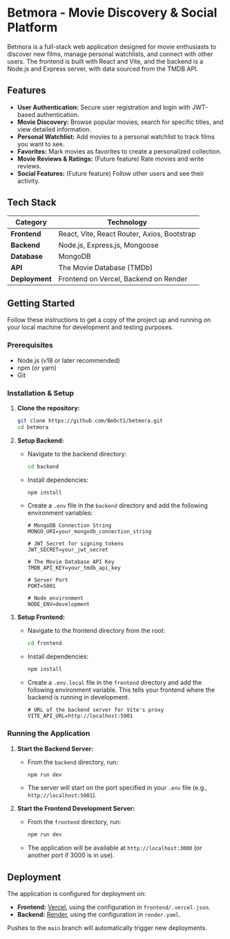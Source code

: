 # Betmora - Movie Discovery & Social Platform

Betmora is a full-stack web application designed for movie enthusiasts to discover new films, manage personal watchlists, and connect with other users. The frontend is built with React and Vite, and the backend is a Node.js and Express server, with data sourced from the TMDB API.

## Features

*   **User Authentication:** Secure user registration and login with JWT-based authentication.
*   **Movie Discovery:** Browse popular movies, search for specific titles, and view detailed information.
*   **Personal Watchlist:** Add movies to a personal watchlist to track films you want to see.
*   **Favorites:** Mark movies as favorites to create a personalized collection.
*   **Movie Reviews & Ratings:** (Future feature) Rate movies and write reviews.
*   **Social Features:** (Future feature) Follow other users and see their activity.

## Tech Stack

| Category      | Technology                                      |
|---------------|-------------------------------------------------|
| **Frontend**  | React, Vite, React Router, Axios, Bootstrap     |
| **Backend**   | Node.js, Express.js, Mongoose                   |
| **Database**  | MongoDB                                         |
| **API**       | The Movie Database (TMDb)                       |
| **Deployment**| Frontend on Vercel, Backend on Render           |

## Getting Started

Follow these instructions to get a copy of the project up and running on your local machine for development and testing purposes.

### Prerequisites

*   Node.js (v18 or later recommended)
*   npm (or yarn)
*   Git

### Installation & Setup

1.  **Clone the repository:**
    ```bash
    git clone https://github.com/BeOct1/betmora.git
    cd betmora
    ```

2.  **Setup Backend:**
    *   Navigate to the backend directory:
        ```bash
        cd backend
        ```
    *   Install dependencies:
        ```bash
        npm install
        ```
    *   Create a `.env` file in the `backend` directory and add the following environment variables:
        ```env
        # MongoDB Connection String
        MONGO_URI=your_mongodb_connection_string

        # JWT Secret for signing tokens
        JWT_SECRET=your_jwt_secret

        # The Movie Database API Key
        TMDB_API_KEY=your_tmdb_api_key

        # Server Port
        PORT=5001

        # Node environment
        NODE_ENV=development
        ```

3.  **Setup Frontend:**
    *   Navigate to the frontend directory from the root:
        ```bash
        cd frontend
        ```
    *   Install dependencies:
        ```bash
        npm install
        ```
    *   Create a `.env.local` file in the `frontend` directory and add the following environment variable. This tells your frontend where the backend is running in development.
        ```env
        # URL of the backend server for Vite's proxy
        VITE_API_URL=http://localhost:5001
        ```

### Running the Application

1.  **Start the Backend Server:**
    *   From the `backend` directory, run:
        ```bash
        npm run dev
        ```
    *   The server will start on the port specified in your `.env` file (e.g., `http://localhost:5001`).

2.  **Start the Frontend Development Server:**
    *   From the `frontend` directory, run:
        ```bash
        npm run dev
        ```
    *   The application will be available at `http://localhost:3000` (or another port if 3000 is in use).

## Deployment

The application is configured for deployment on:

*   **Frontend:** [Vercel](https://vercel.com/), using the configuration in `frontend/.vercel.json`.
*   **Backend:** [Render](https://render.com/), using the configuration in `render.yaml`.

Pushes to the `main` branch will automatically trigger new deployments.
